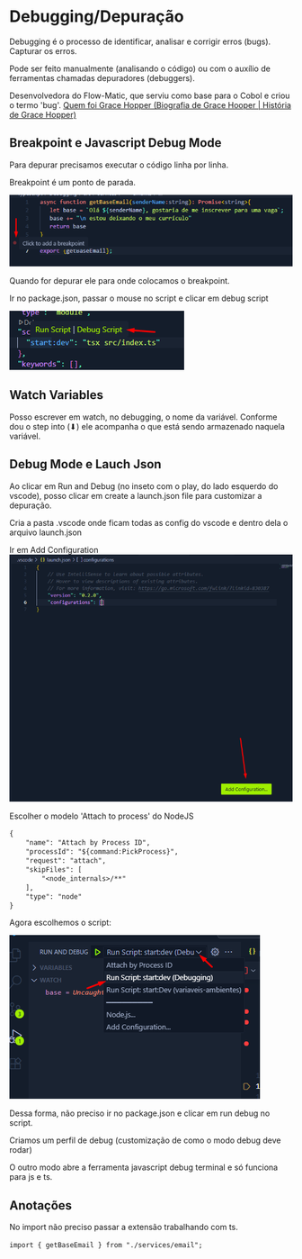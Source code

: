 # Debugging/Depuração

Debugging é o processo de identificar, analisar e corrigir erros (bugs). Capturar os erros.

Pode ser feito manualmente (analisando o código) ou com o auxílio de ferramentas chamadas depuradores (debuggers).

Desenvolvedora do Flow-Matic, que serviu como base para o Cobol e criou o termo 'bug'.
[Quem foi Grace Hopper (Biografia de Grace Hooper | História de Grace Hopper)](https://www.youtube.com/watch?v=5VKjvJDbAxI)

## Breakpoint e Javascript Debug Mode

Para depurar precisamos executar o código linha por linha.

Breakpoint é um ponto de parada.

![breakpoint](./breakpoint.png)

Quando for depurar ele para onde colocamos o breakpoint.

Ir no package.json, passar o mouse no script e clicar em debug script

![breakpoint](./debugterminal.png)

## Watch Variables

Posso escrever em watch, no debugging, o nome da variável. Conforme dou o step into (⬇) ele acompanha o que está sendo armazenado naquela variável.

## Debug Mode e Lauch Json

Ao clicar em Run and Debug (no inseto com o play, do lado esquerdo do vscode), posso clicar em create a launch.json file para customizar a depuração.

Cria a pasta .vscode onde ficam todas as config do vscode e dentro dela o arquivo launch.json

Ir em Add Configuration
![Add Configuration](./addconfig.png)

 Escolher o modelo 'Attach to process' do NodeJS

```
{
    "name": "Attach by Process ID",
    "processId": "${command:PickProcess}",
    "request": "attach",
    "skipFiles": [
        "<node_internals>/**"
    ],
    "type": "node"
}
```

Agora escolhemos o script:

![Script Debug](./script-debug-launch.png)

Dessa forma, não preciso ir no package.json e clicar em run debug no script. 

Criamos um perfil de debug (customização de como o modo debug deve rodar)

O outro modo abre a ferramenta javascript debug terminal e só funciona para js e ts.

## Anotações

No import não preciso passar a extensão trabalhando com ts.

`import { getBaseEmail } from "./services/email";`

